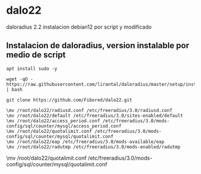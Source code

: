 # dalo22
daloradius 2.2 instalacion debian12 por script y modificado

## Instalacion de daloradius, version instalable por medio de script 
```
apt install sudo -y

wget -qO - https://raw.githubusercontent.com/lirantal/daloradius/master/setup/install.sh | bash

git clone https://github.com/Fibored/dalo22.git
```


```
\mv /root/dalo22/radiusd.conf /etc/freeradius/3.0/radiusd.conf
\mv /root/dalo22/default /etc/freeradius/3.0/sites-enabled/default
\mv /root/dalo22/access_period.conf /etc/freeradius/3.0/mods-config/sql/counter/mysql/access_period.conf
\mv /root/dalo22/quotalimit.conf /etc/freeradius/3.0/mods-config/sql/counter/mysql/quotalimit.conf
\mv /root/dalo22/eap /etc/freeradius/3.0/mods-available/eap
\mv /root/dalo22/radutmp /etc/freeradius/3.0/mods-enabled/radutmp
```
\mv /root/dalo22/quotalimit.conf /etc/freeradius/3.0/mods-config/sql/counter/mysql/quotalimit.conf

